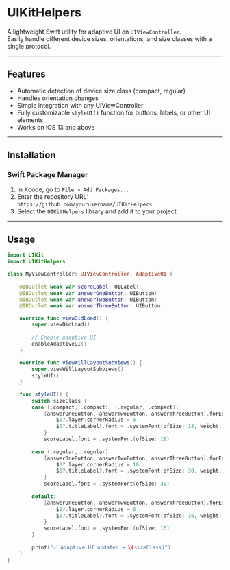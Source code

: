 # UIKitHelpers

A lightweight Swift utility for adaptive UI on `UIViewController`.  
Easily handle different device sizes, orientations, and size classes with a single protocol.

---

## Features

- Automatic detection of device size class (compact, regular)
- Handles orientation changes
- Simple integration with any UIViewController
- Fully customizable `styleUI()` function for buttons, labels, or other UI elements
- Works on iOS 13 and above

---

## Installation

### Swift Package Manager

1. In Xcode, go to `File > Add Packages...`
2. Enter the repository URL: `https://github.com/yourusername/UIKitHelpers`
3. Select the `UIKitHelpers` library and add it to your project

---

## Usage

```swift
import UIKit
import UIKitHelpers

class MyViewController: UIViewController, AdaptiveUI {
    
    @IBOutlet weak var scoreLabel: UILabel!
    @IBOutlet weak var answerOneButton: UIButton!
    @IBOutlet weak var answerTwoButton: UIButton!
    @IBOutlet weak var answerThreeButton: UIButton!

    override func viewDidLoad() {
        super.viewDidLoad()
        
        // Enable adaptive UI
        enableAdaptiveUI()
    }
    
    override func viewWillLayoutSubviews() {
        super.viewWillLayoutSubviews()
        styleUI()
    }

    func styleUI() {
        switch sizeClass {
        case (.compact, .compact), (.regular, .compact):
            [answerOneButton, answerTwoButton, answerThreeButton].forEach {
                $0?.layer.cornerRadius = 6
                $0?.titleLabel?.font = .systemFont(ofSize: 18, weight: .bold)
            }
            scoreLabel.font = .systemFont(ofSize: 18)
            
        case (.regular, .regular):
            [answerOneButton, answerTwoButton, answerThreeButton].forEach {
                $0?.layer.cornerRadius = 10
                $0?.titleLabel?.font = .systemFont(ofSize: 30, weight: .bold)
            }
            scoreLabel.font = .systemFont(ofSize: 30)
            
        default:
            [answerOneButton, answerTwoButton, answerThreeButton].forEach {
                $0?.layer.cornerRadius = 6
                $0?.titleLabel?.font = .systemFont(ofSize: 16, weight: .bold)
            }
            scoreLabel.font = .systemFont(ofSize: 16)
        }
        
        print("✅ Adaptive UI updated → \(sizeClass)")
    }
}
